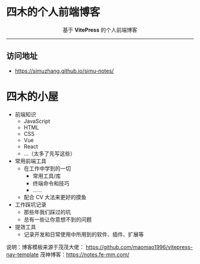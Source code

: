 # 四木的个人前端博客

<p align="center"> 基于 <b>VitePress</b> 的个人前端博客 </p>

---

## 访问地址

- <https://simuzhang.github.io/simu-notes/>

# 四木的小屋

- 前端知识
  - JavaScript
  - HTML
  - CSS
  - Vue
  - React
  - ...（太多了先写这些）
- 常用前端工具
  - 在工作中学到的一切
    - 常用工具/库
    - 终端命令和技巧
    - ......
  - 配合 CV 大法来更好的摸鱼
- 工作踩坑记录
  - 那些年我们踩过的坑
  - 总有一些让你意想不到的问题
- 提效工具
  - 记录开发和日常使用中所用到的软件、插件、扩展等

说明：博客模板来源于茂茂大佬：
<https://github.com/maomao1996/vitepress-nav-template>
茂神博客：<https://notes.fe-mm.com/>
